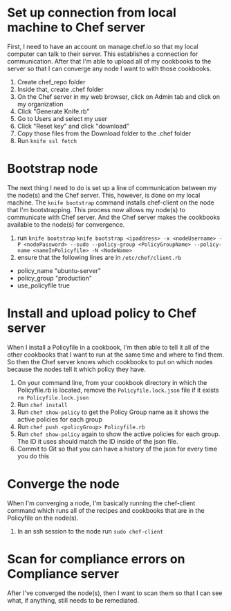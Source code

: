 # Set up connection from local machine to Chef server
First, I need to have an account on manage.chef.io so that my local computer can talk to their server. This establishes a connection for communication. After that I'm able to upload all of my cookbooks to the server so that I can converge any node I want to with those cookbooks.

1. Create chef_repo folder
2. Inside that, create .chef folder
3. On the Chef server in my web browser, click on Admin tab and click on my organization
4. Click "Generate Knife.rb"
5. Go to Users and select my user
6. Click "Reset key" and click "download"
7. Copy those files from the Download folder to the .chef folder
8. Run `knife ssl fetch`

# Bootstrap node
The next thing I need to do is set up a line of communication between my the node(s) and the Chef server. This, however, is done on my local machine. The `knife bootstrap` command installs chef-client on the node that I'm bootstrapping. This process now allows my node(s) to communicate with Chef server. And the Chef server makes the cookbooks available to the node(s) for convergence. 

1. run `knife bootstrap`
`knife bootstrap <ipaddress> -x <nodeUsername> -P <nodePassword> --sudo --policy-group <PolicyGroupName> --policy-name <nameInPolicyfile> -N <NodeName>`
2. ensure that the following lines are in `/etc/chef/client.rb`
 -  policy_name "ubuntu-server"
 -  policy_group "production"
 -  use_policyfile true

# Install and upload policy to Chef server
When I install a Policyfile in a cookbook, I'm then able to tell it all of the other cookbooks that I want to run at the same time and where to find them. So then the Chef server knows which cookbooks to put on which nodes because the nodes tell it which policy they have. 

1. On your command line, from your cookbook directory in which the Policyfile.rb is located, remove the `Policyfile.lock.json` file if it exists `rm Policyfile.lock.json`
2. Run `chef install`
3. Run `chef show-policy` to get the Policy Group name as it shows the active policies for each group
4. Run `chef push <policyGroup> Policyfile.rb`
5. Run `chef show-policy` again to show the active policies for each group. The ID it uses should match the ID inside of the json file.
6. Commit to Git so that you can have a history of the json for every time you do this 

# Converge the node
When I'm converging a node, I'm basically running the chef-client command which runs all of the recipes and cookbooks that are in the Policyfile on the node(s). 

1. In an ssh session to the node run `sudo chef-client`

# Scan for compliance errors on Compliance server
After I've converged the node(s), then I want to scan them so that I can see what, if anything, still needs to be remediated. 